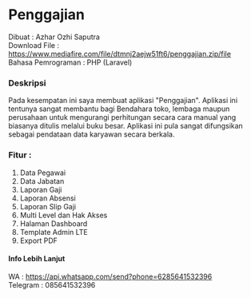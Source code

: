 # Penggajian
Dibuat : Azhar Ozhi Saputra <br>
Download File : https://www.mediafire.com/file/dtmnj2aejw51ft6/penggajian.zip/file <br>
Bahasa Pemrograman : PHP (Laravel)

### Deskripsi
Pada kesempatan ini saya membuat aplikasi "Penggajian". Aplikasi ini tentunya sangat membantu bagi Bendahara toko, lembaga maupun perusahaan untuk mengurangi perhitungan secara cara manual yang biasanya ditulis melalui buku besar. Aplikasi ini pula sangat difungsikan sebagai pendataan data karyawan secara berkala.

### Fitur :
1. Data Pegawai
2. Data Jabatan
3. Laporan Gaji
4. Laporan Absensi
5. Laporan Slip Gaji
6. Multi Level dan Hak Akses
7. Halaman Dashboard
8. Template Admin LTE
9. Export PDF

#### Info Lebih Lanjut
WA : https://api.whatsapp.com/send?phone=6285641532396 <br>
Telegram : 085641532396
